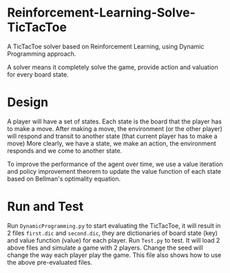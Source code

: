 # Reinforcement-Learning-Solve-TicTacToe

A TicTacToe solver based on Reinforcement Learning, using Dynamic Programming approach.

A solver means it completely solve the game, provide action and valuation for every board state.

# Design


A player will have a set of states. Each state is the board that the player has to make a move. After making a move, the environment (or the other player) will respond and transit to another state (that current player has to make a move)
More clearly, we have a state, we make an action, the environment responds and we come to another state.

To improve the performance of the agent over time, we use a value iteration and policy improvement theorem to update the value function of each state based on Bellman's optimality equation.

# Run and Test
Run `DynamicProgramming.py` to start evaluating the TicTacToe, it will result in 2 files `first.dic` and `second.dic`, they are dictionaries of board state (key) and value function (value) for each player.
Run `Test.py` to test. It will load 2 above files and simulate a game with 2 players. Change the seed will change the way each player play the game. This file also shows how to use the above pre-evaluated files.
